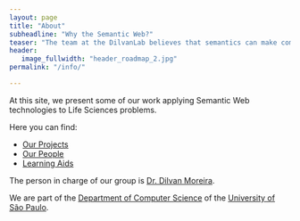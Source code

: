 ```yaml
---
layout: page
title: "About"
subheadline: "Why the Semantic Web?"
teaser: "The team at the DilvanLab believes that semantics can make computers much more useful to research, in special, in the Life Sciences."
header:
   image_fullwidth: "header_roadmap_2.jpg"
permalink: "/info/"

---
```

At this site, we present some of our work applying Semantic Web technologies to Life Sciences problems.

Here you can find:

* [Our Projects](/research)
* [Our People](/people)
* [Learning Aids](/project/learning)

The person in charge of our group is [Dr. Dilvan Moreira](/people/dilvan).

We are part of the [Department of Computer Science](http://www.icmc.usp.br/Portal/conteudo/332/330/ciencias-de-computacao-scc) of the [University of São Paulo](http://www5.usp.br/english/?lang=en).

